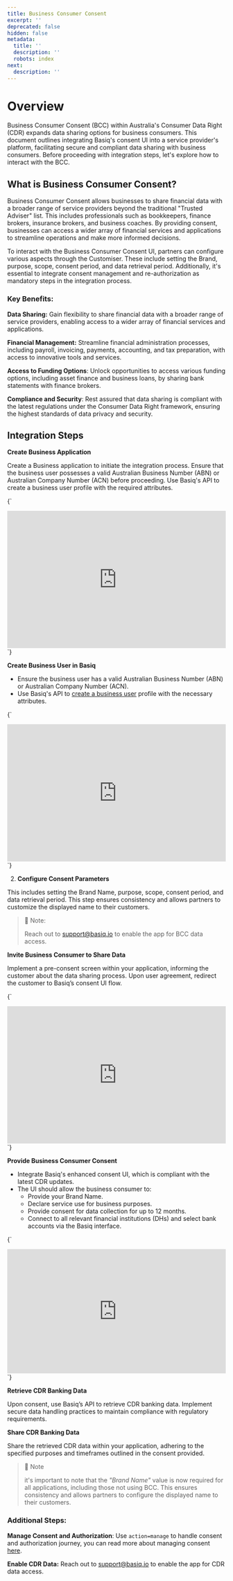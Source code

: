 ```yaml
---
title: Business Consumer Consent
excerpt: ''
deprecated: false
hidden: false
metadata:
  title: ''
  description: ''
  robots: index
next:
  description: ''
---
```

# Overview

Business Consumer Consent (BCC) within Australia's Consumer Data Right (CDR) expands data sharing options for business consumers. This document outlines integrating Basiq's consent UI into a service provider's platform, facilitating secure and compliant data sharing with business consumers. Before proceeding with integration steps, let's explore how to interact with the BCC. 

## What is Business Consumer Consent?

Business Consumer Consent allows businesses to share financial data with a broader range of service providers beyond the traditional "Trusted Adviser" list. This includes professionals such as bookkeepers, finance brokers, insurance brokers, and business coaches. By providing consent, businesses can access a wider array of financial services and applications to streamline operations and make more informed decisions.

To interact with the Business Consumer Consent UI, partners can configure various aspects through the Customiser. These include setting the Brand, purpose, scope, consent period, and data retrieval period. Additionally, it's essential to integrate consent management and re-authorization as mandatory steps in the integration process.

### Key Benefits:

 **Data Sharing:** Gain flexibility to share financial data with a broader range of service providers, enabling access to a wider array of financial services and applications.

**Financial Management:** Streamline financial administration processes, including payroll, invoicing, payments, accounting, and tax preparation, with access to innovative tools and services.

**Access to Funding Options**: Unlock opportunities to access various funding options, including asset finance and business loans, by sharing bank statements with finance brokers.

**Compliance and Security**: Rest assured that data sharing is compliant with the latest regulations under the Consumer Data Right framework, ensuring the highest standards of data privacy and security.

## Integration Steps

**Create Business Application**

Create a Business application to initiate the integration process. Ensure that the business user possesses a valid Australian Business Number (ABN) or Australian Company Number (ACN) before proceeding. Use Basiq's API to create a business user profile with the required attributes.

<HTMLBlock>{`
<div style="position: relative; padding-bottom: calc(54.55861070911722% + 41px); height: 0; width: 100%;"><iframe src="https://demo.arcade.software/qzLNW0R7uvQW7JKq7g65?embed" title="Basiq - BCC Application" frameborder="0" loading="lazy" webkitallowfullscreen mozallowfullscreen allowfullscreen allow="clipboard-write" style="position: absolute; top: 0; left: 0; width: 100%; height: 100%;color-scheme: light;"></iframe></div>
`}</HTMLBlock>

**Create Business User in Basiq**

* Ensure the business user has a valid Australian Business Number (ABN) or Australian Company Number (ACN).
* Use Basiq's API to [create a business user](https://api.basiq.io/reference/createuser) profile with the necessary attributes.

<HTMLBlock>{`
<div style="position: relative; padding-bottom: calc(54.55861070911722% + 41px); height: 0; width: 100%;"><iframe src="https://demo.arcade.software/9Boto4N8SFoWrfTB93Hp?embed" title="Basiq - Create Business User" frameborder="0" loading="lazy" webkitallowfullscreen mozallowfullscreen allowfullscreen allow="clipboard-write" style="position: absolute; top: 0; left: 0; width: 100%; height: 100%;color-scheme: light;"></iframe></div>
`}</HTMLBlock>

2. **Configure Consent Parameters**  

This includes setting the Brand Name, purpose, scope, consent period, and data retrieval period. This step ensures consistency and allows partners to customize the displayed name to their customers. 

> 📘 Note:
>
> Reach out to [support@basiq.io](mailto:support@basiq.io) to enable the app for BCC data access.

**Invite Business Consumer to Share Data**

Implement a pre-consent screen within your application, informing the customer about the data sharing process. Upon user agreement, redirect the customer to Basiq’s consent UI flow.

<HTMLBlock>{`
<div style="position: relative; padding-bottom: calc(54.55861070911722% + 41px); height: 0; width: 100%;"><iframe src="https://demo.arcade.software/bIWnrcucH6rzsanet1Nw?embed" title="Business Consumer Consent Pre-consent" frameborder="0" loading="lazy" webkitallowfullscreen mozallowfullscreen allowfullscreen allow="clipboard-write" style="position: absolute; top: 0; left: 0; width: 100%; height: 100%;color-scheme: light;"></iframe></div>
`}</HTMLBlock>

**Provide Business Consumer Consent**

* Integrate Basiq's enhanced consent UI, which is compliant with the latest CDR updates.
* The UI should allow the business consumer to:
  * Provide your Brand Name. 
  * Declare service use for business purposes.
  * Provide consent for data collection for up to 12 months.
  * Connect to all relevant financial institutions (DHs) and select bank accounts via the Basiq interface.

<HTMLBlock>{`
<div style="position: relative; padding-bottom: calc(48.645833333333336% + 41px); height: 0; width: 100%;"><iframe src="https://demo.arcade.software/52qv95oOthdzSyeAeKlV?embed" title="Basiq - BCC" frameborder="0" loading="lazy" webkitallowfullscreen mozallowfullscreen allowfullscreen allow="clipboard-write" style="position: absolute; top: 0; left: 0; width: 100%; height: 100%;color-scheme: light;"></iframe></div>
`}</HTMLBlock>

**Retrieve CDR Banking Data**

Upon consent, use Basiq’s API to retrieve CDR banking data. Implement secure data handling practices to maintain compliance with regulatory requirements.

**Share CDR Banking Data**

Share the retrieved CDR data within your application, adhering to the specified purposes and timeframes outlined in the consent provided.

> 📘 Note
>
> it's important to note that the *"Brand Name"* value is now required for all applications, including those not using BCC. This ensures consistency and allows partners to configure the displayed name to their customers.

### Additional Steps:

**Manage Consent and Authorization**: Use `action=manage` to handle consent and authorization journey, you can read more about managing consent [here](https://api.basiq.io/docs/consent-ui#manage-consent-actionmanage). 

**Enable CDR Data:** Reach out to [support@basiq.io](mailto:support@basiq.io) to enable the app for CDR data access.
